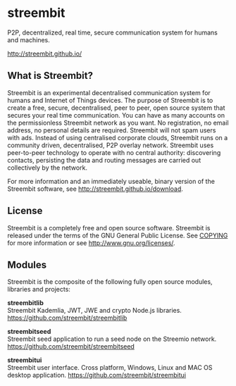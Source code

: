 # streembit
P2P, decentralized, real time, secure communication system for humans and machines.

http://streembit.github.io/

What is Streembit?
-----------------

Streembit is an experimental decentralised communication system for humans and 
Internet of Things devices. The purpose of Streembit is to create a free, secure, 
decentralised, peer to peer, open source system that secures your real time communication. 
You can have as many accounts on the permissionless Streembit network as you want. 
No registration, no email address, no personal details are required. 
Streembit will not spam users with ads. Instead of using centralised corporate clouds, 
Streembit runs on a community driven, decentralised, P2P overlay network. 
Streembit uses peer-to-peer technology to operate with no central authority: 
discovering contacts, persisting the data and routing  messages are carried out collectively by the network. 

For more information and an immediately useable, binary version of the Streembit software, see http://streembit.github.io/download.

License
-------

Streembit is a completely free and open source software. Streembit is released under the terms of the GNU General Public License. See [COPYING](https://github.com/streembit/streembit/blob/master/LICENSE) for more information or see http://www.gnu.org/licenses/.


Modules
-------

Streembit is the composite of the following fully open source modules, libraries and projects:

**streembitlib**   
Streembit Kademlia, JWT, JWE and crypto Node.js libraries. https://github.com/streembit/streembitlib


**streembitseed**    
Streembit seed application to run a seed node on the Streemio network. https://github.com/streembit/streembitseed


**streembitui**    
Streembit user interface. Cross platform, Windows, Linux and MAC OS desktop application. https://github.com/streembit/streembitui
